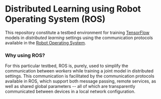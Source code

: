 # Distributed Learning using Robot Operating System (ROS)

This repository constitute a testbed environment for training [TensorFlow](https://www.tensorflow.org/) models in *distributed learning* settings using the communication protocols available in the [Robot Operating System](https://www.ros.org/).


### Why using ROS? 

For this particular testbed, ROS is, purely, used to simplify the communication between _workers_ while training a joint model in distributed settings. This communication is facilitated by the communication protocols available in ROS, which support both message passing, remote services, as well as shared global parameters -- all of which are transparently communicated between devices in a local network configuration.


